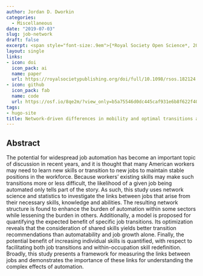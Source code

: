 ```yaml
---
author: Jordan D. Dworkin
categories:
  - Miscellaneous
date: "2019-07-03"
slug: job-network
draft: false
excerpt: <span style="font-size:.9em">{*Royal Society Open Science*, 2019}</span>
layout: single
links:
- icon: doi
  icon_pack: ai
  name: paper
  url: https://royalsocietypublishing.org/doi/full/10.1098/rsos.182124
- icon: github
  icon_pack: fab
  name: code
  url: https://osf.io/8qe2m/?view_only=b5a75546d0dc445caf931e6b8f622f40
tags:
- hugo-site
title: Network-driven differences in mobility and optimal transitions among automatable jobs
---
```


## Abstract

The potential for widespread job automation has become an important topic of discussion in recent years, and it is thought that many American workers may need to learn new skills or transition to new jobs to maintain stable positions in the workforce. Because workers’ existing skills may make such transitions more or less difficult, the likelihood of a given job being automated only tells part of the story. As such, this study uses network science and statistics to investigate the links between jobs that arise from their necessary skills, knowledge and abilities. The resulting network structure is found to enhance the burden of automation within some sectors while lessening the burden in others. Additionally, a model is proposed for quantifying the expected benefit of specific job transitions. Its optimization reveals that the consideration of shared skills yields better transition recommendations than automatability and job growth alone. Finally, the potential benefit of increasing individual skills is quantified, with respect to facilitating both job transitions and within-occupation skill redefinition. Broadly, this study presents a framework for measuring the links between jobs and demonstrates the importance of these links for understanding the complex effects of automation.
